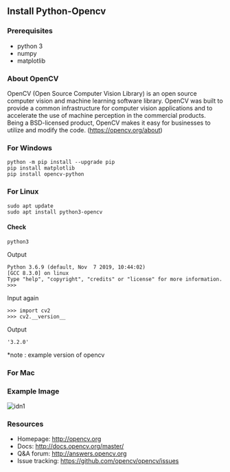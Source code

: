 ## Install Python-Opencv

### Prerequisites
- python 3
- numpy
- matplotlib

### About OpenCV

OpenCV (Open Source Computer Vision Library) is an open source computer vision and machine learning software library. OpenCV was built to provide a common infrastructure for computer vision applications and to accelerate the use of machine perception in the commercial products. Being a BSD-licensed product, OpenCV makes it easy for businesses to utilize and modify the code.
(https://opencv.org/about)

### For Windows
```
python -m pip install --upgrade pip
pip install matplotlib
pip install opencv-python
```

### For Linux

```
sudo apt update
sudo apt install python3-opencv
```
#### Check
```
python3
```
Output
```
Python 3.6.9 (default, Nov  7 2019, 10:44:02) 
[GCC 8.3.0] on linux
Type "help", "copyright", "credits" or "license" for more information.
>>> 
```
Input again
```
>>> import cv2
>>> cv2.__version__
```

Output
```
'3.2.0'
```
*note : example version of opencv

### For Mac


### Example Image

![idn1](https://user-images.githubusercontent.com/49097125/71385188-c3ba7b80-25dd-11ea-8378-7af40400a8c7.png)

### Resources
- Homepage: http://opencv.org
- Docs: http://docs.opencv.org/master/
- Q&A forum: http://answers.opencv.org
- Issue tracking: https://github.com/opencv/opencv/issues
